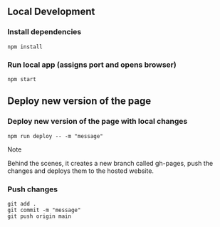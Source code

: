 
## Local Development

### Install dependencies
```
npm install
```

### Run local app (assigns port and opens browser)
```
npm start
```


## Deploy new version of the page

### Deploy new version of the page with local changes
```
npm run deploy -- -m "message"
```
> [!NOTE]  
> Behind the scenes, it creates a new branch called gh-pages, push the changes and deploys them to the hosted website.


### Push changes
```
git add . 
git commit -m "message"
git push origin main
```
